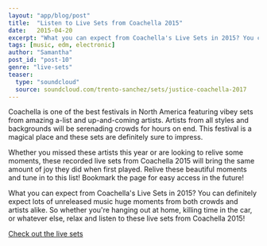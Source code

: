 ```yaml
---
layout: "app/blog/post"
title:  "Listen to Live Sets from Coachella 2015"
date:   2015-04-20
excerpt: "What you can expect from Coachella's Live Sets in 2015? You can definitely expect lots of unreleased music huge moments from both crowds and artists alike."
tags: [music, edm, electronic]
author: "Samantha"
post_id: "post-10"
genre: "live-sets"
teaser:
  type: "soundcloud"
  source: soundcloud.com/trento-sanchez/sets/justice-coachella-2017
---
```

Coachella is one of the best festivals in North America featuring vibey sets from amazing a-list and up-and-coming artists. Artists from all styles and backgrounds will be serenading crowds for hours on end. This festival is a magical place and these sets are definitely sure to impress.

Whether you missed these artists this year or are looking to relive some moments, these recorded live sets from Coachella 2015 will bring the same amount of joy they did when first played. Relive these beautiful moments and tune in to this list! Bookmark the page for easy access in the future!

What you can expect from Coachella's Live Sets in 2015?
You can definitely expect lots of unreleased music huge moments from both crowds and artists alike. So whether you're hanging out at home, killing time in the car, or whatever else, relax and listen to these live sets from Coachella 2015!

[Check out the live sets](https://www.1001tracklists.com/source/gykm53/coachella-festival/index.html)
